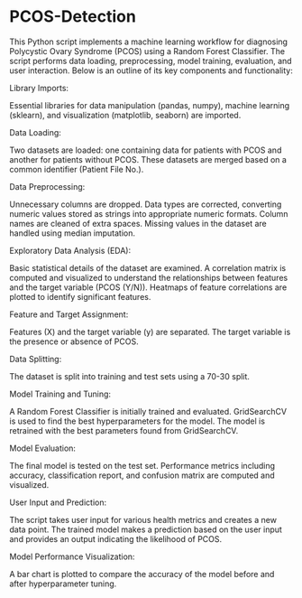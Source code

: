 # PCOS-Detection

This Python script implements a machine learning workflow for diagnosing Polycystic Ovary Syndrome (PCOS) using a Random Forest Classifier. The script performs data loading, preprocessing, model training, evaluation, and user interaction. Below is an outline of its key components and functionality:

Library Imports:

Essential libraries for data manipulation (pandas, numpy), machine learning (sklearn), and visualization (matplotlib, seaborn) are imported.


Data Loading:

Two datasets are loaded: one containing data for patients with PCOS and another for patients without PCOS. These datasets are merged based on a common identifier (Patient File No.).


Data Preprocessing:

Unnecessary columns are dropped.
Data types are corrected, converting numeric values stored as strings into appropriate numeric formats.
Column names are cleaned of extra spaces.
Missing values in the dataset are handled using median imputation.


Exploratory Data Analysis (EDA):

Basic statistical details of the dataset are examined.
A correlation matrix is computed and visualized to understand the relationships between features and the target variable (PCOS (Y/N)).
Heatmaps of feature correlations are plotted to identify significant features.


Feature and Target Assignment:

Features (X) and the target variable (y) are separated. The target variable is the presence or absence of PCOS.


Data Splitting:

The dataset is split into training and test sets using a 70-30 split.


Model Training and Tuning:

A Random Forest Classifier is initially trained and evaluated.
GridSearchCV is used to find the best hyperparameters for the model.
The model is retrained with the best parameters found from GridSearchCV.


Model Evaluation:

The final model is tested on the test set.
Performance metrics including accuracy, classification report, and confusion matrix are computed and visualized.


User Input and Prediction:

The script takes user input for various health metrics and creates a new data point.
The trained model makes a prediction based on the user input and provides an output indicating the likelihood of PCOS.


Model Performance Visualization:

A bar chart is plotted to compare the accuracy of the model before and after hyperparameter tuning.

